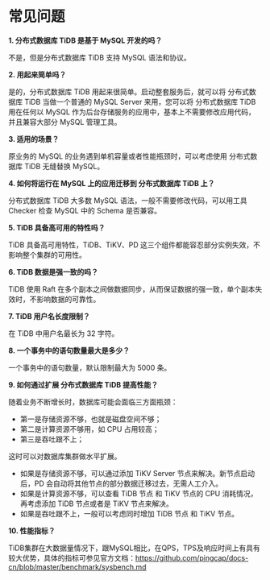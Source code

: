 # 常见问题
**1. 分布式数据库 TiDB 是基于 MySQL 开发的吗？**

不是，但是分布式数据库 TiDB 支持 MySQL 语法和协议。

**2. 用起来简单吗？**

是的，分布式数据库 TiDB 用起来很简单。启动整套服务后，就可以将 分布式数据库 TiDB 当做一个普通的 MySQL Server 来用，您可以将 分布式数据库 TiDB 用在任何以 MySQL 作为后台存储服务的应用中，基本上不需要修改应用代码，并且兼容大部分 MySQL 管理工具。

**3. 适用的场景？**

原业务的 MySQL 的业务遇到单机容量或者性能瓶颈时，可以考虑使用 分布式数据库 TiDB 无缝替换 MySQL。

**4. 如何将运行在 MySQL 上的应用迁移到 分布式数据库 TiDB 上？**

分布式数据库 TiDB 大多数 MySQL 语法，一般不需要修改代码，可以用工具 Checker 检查 MySQL 中的 Schema 是否兼容。

**5. TiDB 具备高可用的特性吗？**

TiDB 具备高可用特性，TiDB、TiKV、PD 这三个组件都能容忍部分实例失效，不影响整个集群的可用性。

**6. TiDB 数据是强一致的吗？**

TiDB 使用 Raft 在多个副本之间做数据同步，从而保证数据的强一致，单个副本失效时，不影响数据的可靠性。

**7. TiDB 用户名长度限制？**

在 TiDB 中用户名最长为 32 字符。

**8. 一个事务中的语句数量最大是多少？**

一个事务中的语句数量，默认限制最大为 5000 条。

**9. 如何通过扩展 分布式数据库 TiDB 提高性能？**

随着业务不断增长时，数据库可能会面临三方面瓶颈：
- 第一是存储资源不够，也就是磁盘空间不够；
- 第二是计算资源不够用，如 CPU 占用较高；
- 第三是吞吐跟不上；

这时可以对数据库集群做水平扩展。
- 如果是存储资源不够，可以通过添加 TiKV Server 节点来解决。新节点启动后，PD 会自动将其他节点的部分数据迁移过去，无需人工介入。
- 如果是计算资源不够，可以查看 TiDB 节点 和 TiKV 节点的 CPU 消耗情况，再考虑添加 TiDB 节点或者是 TiKV 节点来解决。
- 如果是吞吐跟不上，一般可以考虑同时增加 TiDB 节点 和 TiKV 节点。

**10. 性能指标？**

TiDB集群在大数据量情况下，跟MySQL相比，在QPS，TPS及响应时间上有具有较大优势，具体的指标可参见官方文档：https://github.com/pingcap/docs-cn/blob/master/benchmark/sysbench.md
